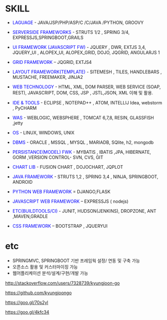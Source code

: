 
# SKILL


- <font color='blue'> LAGUAGE </font> - JAVA/JSP/PHP/ASP/C  /C/JAVA /PYTHON, GROOVY  
- <font color='blue'> SERVERSIDE FRAMEWORKS</font>  - STRUTS 1/2 , SPRING 3/4, EXPRESSJS,SPRINGBOOT,GRAILS
- <font color='blue'> UI FRAMEWORK (JAVASCRIPT FW)</font> -   JQUERY , DWR, EXTJS 3,4, JQUERY_UI , ALOPEX_UI, ALOPEX_GRID, DOJO, JQGRID, ANGULARJS 1
- <font color='blue'> GRID FRAMEWORK </font> – JQGRID, EXTJS4
- <font color='blue'> LAYOUT FRAMEWORK(TEMPLATE) </font> - SITEMESH , TILES, HANDLEBARS , MUSTACHE, FREEMAKER, JINJA2
- <font color='blue'> WEB TECHNOLOGY </font> - HTML, XML, DOM PARSER,  WEB SERVICE (SOAP, REST), JAVASCRIPT, DOM, CSS, JSP , JSTL,JSON, XML  이해 및 활용.
- <font color='blue'> IDE & TOOLS</font> -   ECLIPSE , NOTEPAD++ , ATOM, INTELLIJ Idea,  webstorm , PyCHARM  
- <font color='blue'> WAS </font> - WEBLOGIC, WEBSPHERE , TOMCAT 6,7,8, RESIN, GLASSFISH ,jetty
- <font color='blue'> OS </font> - LINUX, WINDOWS, UNIX
- <font color='blue'> DBMS </font> - ORACLE , MSSQL , MYSQL , MARIADB, SQlite, h2, mongodb
- <font color='blue'> PERSISTANCE(MODEL) FWK </font> - MYBATIS , IBATIS ,JPA, HIBERNATE, GORM ,VERSION CONTROL-  SVN, CVS, GIT

- <font color='blue'> CHART LIB </font> - FUSION CHART , DOJOCHART, JQPLOT
- <font color='blue'> JAVA FRAMEWORK </font> -   STRUTS 1,2 , SPRING 3,4 , NINJA, SPRINGBOOT, ANDROID
- <font color='blue'> PYTHON WEB FRAMEWORK </font> = DJANGO,FLASK
- <font color='blue'> JAVASCRIPT WEB FRAMEWORK </font> – EXPRESSJS ( nodejs)
- <font color='blue'> ETC(BUILDTOOLS/CI) </font> - JUNIT, HUDSON(JENKINS), DROPZONE, ANT ,MAVEN,GRADLE
- <font color='blue'> CSS FRAMEWORK </font> – BOOTSTRAP , JQUERYUI

# etc

- SPRINGMVC, SPRINGBOOT 기반 프레임웍 설정/ 연동 및 구축 가능
- 오픈소스 활용 및 커스터마이징 가능
- 웹어플리케이션 분석/설계/구현/개발 가능

<http://stackoverflow.com/users/7328739/kyungjoon-go>

<https://github.com/kyungjoongo>

<https://goo.gl/70s2yl>

<https://goo.gl/4kfc34>
